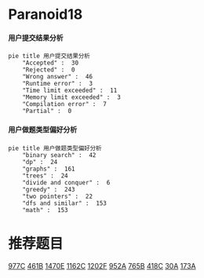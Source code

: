 # Paranoid18

<!-- tabs:start -->



#### **用户提交结果分析**

```mermaid
pie title 用户提交结果分析
    "Accepted" :  30
    "Rejected" :  0
    "Wrong answer" :  46
    "Runtime error" :  3
    "Time limit exceeded" :  11
    "Memory limit exceeded" :  3
    "Compilation error" :  7
    "Partial" :  0
```

#### **用户做题类型偏好分析**

```mermaid
pie title 用户做题类型偏好分析
    "binary search" :  42
    "dp" :  24
    "graphs" :  161
    "trees" :  24
    "divide and conquer" :  6
    "greedy" :  243
    "two pointers" :  22
    "dfs and similar" :  153
    "math" :  153
```



<!-- tabs:end -->
# 推荐题目
[977C](https://codeforces.com/contest/977/problem/C)
[461B](https://codeforces.com/contest/461/problem/B)
[1470E](https://codeforces.com/contest/1470/problem/E)
[1162C](https://codeforces.com/contest/1162/problem/C)
[1202F](https://codeforces.com/contest/1202/problem/F)
[952A](https://codeforces.com/contest/952/problem/A)
[765B](https://codeforces.com/contest/765/problem/B)
[418C](https://codeforces.com/contest/418/problem/C)
[30A](https://codeforces.com/contest/30/problem/A)
[173A](https://codeforces.com/contest/173/problem/A)
